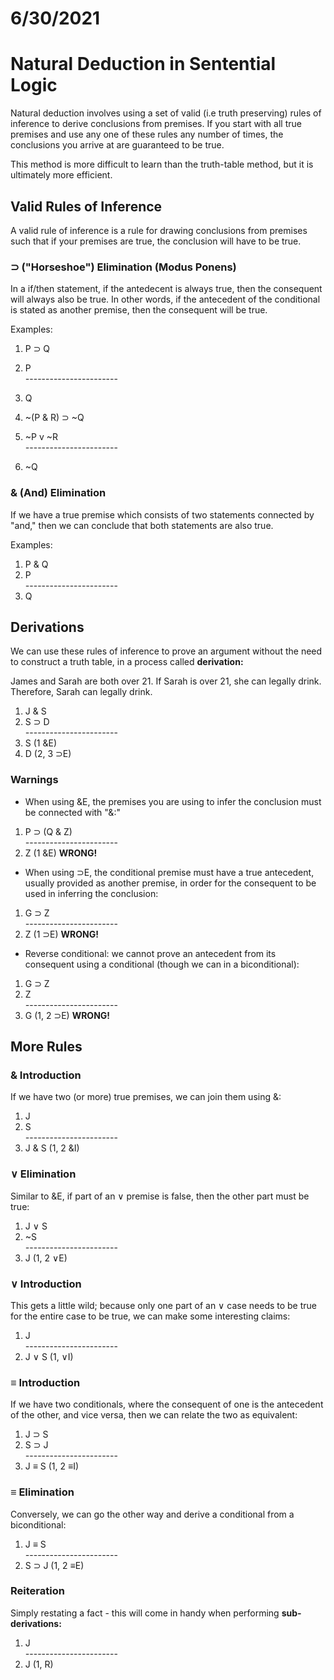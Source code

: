 # 6/30/2021  
# Natural Deduction in Sentential Logic


Natural deduction involves using a set of valid (i.e truth preserving) rules of inference to derive conclusions from premises.  If you start with all true premises and use any one of these rules any number of times, the conclusions you arrive at are guaranteed to be true.

This method is more difficult to learn than the truth-table method, but it is ultimately more efficient.

## Valid Rules of Inference
A valid rule of inference is a rule for drawing conclusions from premises such that if your premises are true, the conclusion will have to be true.

### &sup; ("Horseshoe") Elimination (**Modus Ponens**)
In a if/then statement, if the antedecent is always true, then the consequent will always also be true. In other words, if the antecedent of the conditional is stated as another premise, then the consequent will be true.

Examples:
1. P &sup; Q
2. P  
_-_----------------------
3. Q

1. ~(P & R) &sup; ~Q
2. ~P v ~R  
_-_----------------------
3. ~Q

### & (And) Elimination
If we have a true premise which consists of two statements connected by "and," then we can conclude that both statements are also true.

Examples:
1. P & Q
2. P  
_-_----------------------
3. Q

## Derivations
We can use these rules of inference to prove an argument without the need to construct a truth table, in a process called **derivation:**

James and Sarah are both over 21. If Sarah is over 21, she can legally drink. Therefore, Sarah can legally drink.

1. J & S
2. S &sup; D  
_-_----------------------
3. S (1 &E)
4. D (2, 3 &sup;E)

### Warnings
- When using &E, the premises you are using to infer the conclusion must be connected with "&:"
1. P &sup; (Q & Z)  
_-_----------------------
2. Z (1 &E) **WRONG!**

- When using &sup;E, the conditional premise must have a true antecedent, usually provided as another premise, in order for the consequent to be used in inferring the conclusion:
1. G &sup; Z  
_-_----------------------
2. Z (1 &sup;E) **WRONG!**

- Reverse conditional: we cannot prove an antecedent from its consequent using a conditional (though we can in a biconditional):

1. G &sup; Z
2. Z  
_-_----------------------
2. G (1, 2 &sup;E) **WRONG!**

## More Rules
### & Introduction
If we have two (or more) true premises, we can join them using &:

1. J
2. S  
_-_----------------------
3. J & S (1, 2 &I)

### &or; Elimination
Similar to &E, if part of an &or; premise is false, then the other part must be true:

1. J &or; S
2. ~S  
_-_----------------------
3. J (1, 2 &or;E)

### &or; Introduction
This gets a little wild; because only one part of an &or; case needs to be true for the entire case to be true, we can make some interesting claims:

1. J  
_-_----------------------
2. J &or; S (1, &or;I)

### &equiv; Introduction
If we have two conditionals, where the consequent of one is the antecedent of the other, and vice versa, then we can relate the two as equivalent:

1. J &sup; S
2. S &sup; J  
_-_----------------------
3. J &equiv; S (1, 2 &equiv;I)

### &equiv; Elimination
Conversely, we can go the other way and derive a conditional from a biconditional:

1. J &equiv; S  
_-_----------------------
2. S &sup; J (1, 2 &equiv;E)

### Reiteration
Simply restating a fact - this will come in handy when performing **sub-derivations:**

1. J  
_-_----------------------
2. J (1, R)